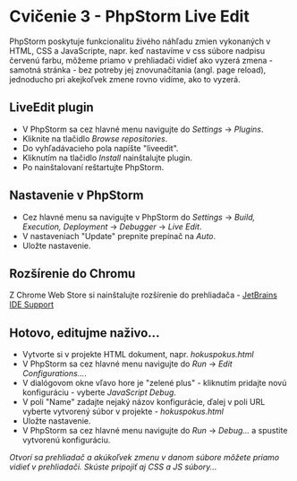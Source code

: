 # Cvičenie 3 - PhpStorm Live Edit

PhpStorm poskytuje funkcionalitu živého náhľadu zmien vykonaných v HTML, CSS a JavaScripte, napr. keď nastavíme v css súbore nadpisu červenú farbu,  môžeme priamo v prehliadači vidieť ako vyzerá zmena - samotná stránka - bez potreby jej znovunačítania (angl. page reload), jednoducho pri akejkoľvek zmene rovno vidíme, ako to vyzerá.

## LiveEdit plugin
* V PhpStorm sa cez hlavné menu navigujte do *Settings* -> *Plugins*.
* Kliknite na tlačidlo *Browse repositories*.
* Do vyhľadávacieho pola napíšte "liveedit".
* Kliknutím na tlačidlo *Install* nainštalujte plugin.
* Po nainštalovaní reštartujte PhpStorm.

## Nastavenie v PhpStorm
* Cez hlavné menu sa navigujte v PhpStorm do *Settings* -> *Build, Execution, Deployment* -> *Debugger* -> *Live Edit*.
* V nastaveniach "Update" prepnite prepínač na *Auto*.
* Uložte nastavenie.


## Rozšírenie do Chromu
Z Chrome Web Store si nainštalujte rozšírenie do prehliadača - [JetBrains IDE Support](https://chrome.google.com/webstore/detail/jetbrains-ide-support/hmhgeddbohgjknpmjagkdomcpobmllji)

## Hotovo, editujme naživo...

* Vytvorte si v projekte HTML dokument, napr. *hokuspokus.html*
* V PhpStorm sa cez hlavné menu navigujte do  *Run* -> *Edit Configurations...*.
* V dialógovom okne vľavo hore je "zelené plus" - kliknutím pridajte novú konfiguráciu - vyberte *JavaScript Debug*.
* V poli "Name" zadajte nejaký názov konfigurácie, ďalej v poli URL vyberte vytvorený súbor v projekte - *hokuspokus.html*
* Uložte nastavenie.
*  V PhpStorm sa cez hlavné menu navigujte do  *Run* -> *Debug...* a spustite vytvorenú konfiguráciu.

*Otvorí sa prehliadač a akúkoľvek zmenu v danom súbore môžete priamo vidieť v prehliadači. Skúste pripojiť aj CSS a JS súbory...*


